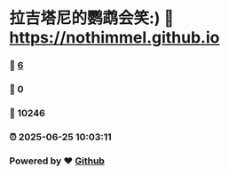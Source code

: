 # 拉吉塔尼的鹦鹉会笑:) :link: https://nothimmel.github.io 
### :page_facing_up: [6](https://nothimmel.github.io/tag.html) 
### :speech_balloon: 0 
### :hibiscus: 10246 
### :alarm_clock: 2025-06-25 10:03:11 
### Powered by :heart: [Github](https://github.com/NotHimmel/NotHimmel.github.io)

